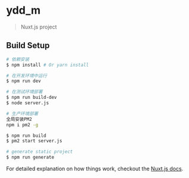 # ydd_m

> Nuxt.js project

## Build Setup

``` bash
# 依赖安装
$ npm install # Or yarn install

# 在开发环境中运行
$ npm run dev

# 在测试环境部署
$ npm run build-dev
$ node server.js

# 生产环境部署
全局安装PM2 
npm i pm2 -g

$ npm run build
$ pm2 start server.js

# generate static project
$ npm run generate
```

For detailed explanation on how things work, checkout the [Nuxt.js docs](https://github.com/nuxt/nuxt.js).
